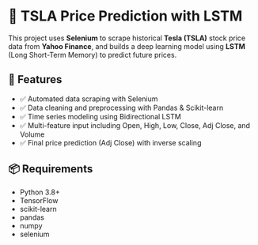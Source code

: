 # 🧠 TSLA Price Prediction with LSTM

This project uses **Selenium** to scrape historical **Tesla (TSLA)** stock price data from **Yahoo Finance**, and builds a deep learning model using **LSTM** (Long Short-Term Memory) to predict future prices.

## 🔧 Features

- ✅ Automated data scraping with Selenium
- ✅ Data cleaning and preprocessing with Pandas & Scikit-learn
- ✅ Time series modeling using Bidirectional LSTM
- ✅ Multi-feature input including Open, High, Low, Close, Adj Close, and Volume
- ✅ Final price prediction (Adj Close) with inverse scaling

## 📦 Requirements

- Python 3.8+
- TensorFlow
- scikit-learn
- pandas
- numpy
- selenium

